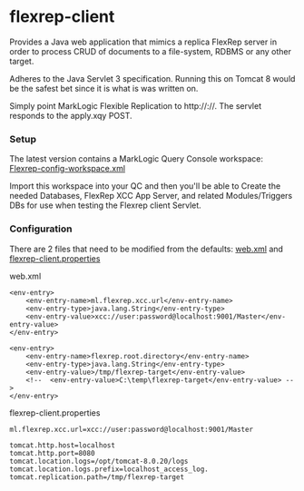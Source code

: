 flexrep-client
==============

Provides a Java web application that mimics a replica FlexRep server in order to process CRUD of documents to a file-system, RDBMS or any other target.

Adheres to the Java Servlet 3 specification.  Running this on Tomcat 8 would be the safest bet since it is what is was written on.

Simply point MarkLogic Flexible Replication to http://<hostname>:<port>/<path>/.  The servlet responds to the apply.xqy POST.


### Setup

The latest version contains a MarkLogic Query Console workspace: [Flexrep-config-workspace.xml](https://github.com/emdlc/flexrep-client/blob/master/flexrep-client/src/xqy/Flexrep-config-workspace.xml)

Import this workspace into your QC and then you'll be able to Create the needed Databases, FlexRep XCC App Server, and related Modules/Triggers DBs for use when testing the Flexrep client Servlet.

### Configuration

There are 2 files that need to be modified from the defaults:  [web.xml](https://github.com/emdlc/flexrep-client/blob/master/flexrep-client/web/WEB-INF/web.xml) and [flexrep-client.properties](https://github.com/emdlc/flexrep-client/blob/master/flexrep-client/src/test/resources/flexrep-client.properties)

web.xml
```
<env-entry>
    <env-entry-name>ml.flexrep.xcc.url</env-entry-name>
    <env-entry-type>java.lang.String</env-entry-type>
    <env-entry-value>xcc://user:password@localhost:9001/Master</env-entry-value>
</env-entry>

<env-entry>
    <env-entry-name>flexrep.root.directory</env-entry-name>
    <env-entry-type>java.lang.String</env-entry-type>
    <env-entry-value>/tmp/flexrep-target</env-entry-value>
    <!--  <env-entry-value>C:\temp\flexrep-target</env-entry-value> -->
</env-entry>
```


flexrep-client.properties
```
ml.flexrep.xcc.url=xcc://user:password@localhost:9001/Master

tomcat.http.host=localhost
tomcat.http.port=8080
tomcat.location.logs=/opt/tomcat-8.0.20/logs
tomcat.location.logs.prefix=localhost_access_log.
tomcat.replication.path=/tmp/flexrep-target
```
